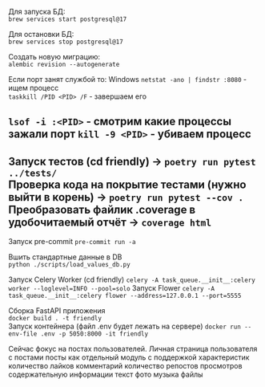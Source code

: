Для запуска БД:  
`brew services start postgresql@17`  

Для остановки БД:  
`brew services stop postgresql@17`

Создать новую миграцию:  
`alembic revision --autogenerate`

Если порт занят службой то:  Windows
`netstat -ano | findstr :8080` - ищем процесс  
`taskkill /PID <PID> /F` - завершаем его

`lsof -i :<PID>` - смотрим какие процессы зажали порт
`kill -9 <PID>` - убиваем процесс
---
Запуск тестов (cd friendly) -> `poetry run pytest ../tests/`  
Проверка кода на покрытие тестами (нужно выйти в корень) -> `poetry run pytest --cov .`  
Преобразовать файлик .coverage в удобочитаемый отчёт -> `coverage html`  
---  
Запуск pre-commit
`pre-commit run -a`

Вшить стандартные данные в DB  
`python ./scripts/load_values_db.py`

Запуск Celery Worker (cd friendly)
`celery -A task_queue.__init__:celery worker --loglevel=INFO --pool=solo`
Запуск Flower
`celery -A task_queue.__init__:celery flower --address=127.0.0.1 --port=5555`

Сборка FastAPI приложения   
`docker build . -t friendly`  
Запуск контейнера  (файл .env будет лежать на сервере)
`docker run --env-file .env -p 5050:8000 -it friendly`

Сейчас фокус на постах пользователей.
Личная страница пользователя с постами посты как отдельный модуль с поддержкой характеристик количество лайков 
комментарий количество репостов просмотров содержательную информации текст фото музыка файлы

